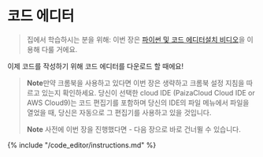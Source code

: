 # 코드 에디터

> 집에서 학습하시는 분을 위해: 이번 장은 [파이썬 및 코드 에디터설치 비디오](https://www.youtube.com/watch?v=pVTaqzKZCdA&t=4m43s)을 이용해 다룰 거에요.

이제 코드를 작성하기 위해 코드 에디터를 다운로드 할 때에요!

> **Note**만약 크롬북을 사용하고 있다면 이번 장은 생략하고 크롬북 설정 지침을 따르고 있는지 확인하세요. 당신이 선택한 cloud IDE (PaizaCloud Cloud IDE or AWS Cloud9)는 코드 편집기를 포함하며 당신의 IDE의 파일 메뉴에서 파일을 열었을 때, 당신은 자동으로 그 편집기를 사용하고 있을 것입니다.
> 
> **Note** 사전에 이번 장을 진행했다면 - 다음 장으로 바로 건너뛸 수 있습니다.

{% include "/code_editor/instructions.md" %}